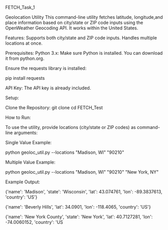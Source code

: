 FETCH_Task_1

Geolocation Utility
This command-line utility fetches latitude, longitude,and place information based on 
city/state or ZIP code inputs using the OpenWeather Geocoding API.
It works within the United States.

Features:
Supports both city/state and ZIP code inputs.
Handles multiple locations at once.

Prerequisites:
Python 3.x: Make sure Python is installed. You can download it from python.org.

Ensure the requests library is installed:

pip install requests


API Key: The API key is already included.

Setup:

Clone the Repository:
git clone <repository-url>
cd FETCH_Test

How to Run:

To use the utility, provide locations (city/state or ZIP codes) as command-line arguments:

Single Value Example:

python geoloc_util.py --locations "Madison, WI" "90210"

Multiple Value Example:

python geoloc_util.py --locations "Madison, WI" "90210" "New York, NY"

Example Output:

{'name': 'Madison', 'state': 'Wisconsin', 'lat': 43.074761, 'lon': -89.3837613, 'country': 'US'}

{'name': 'Beverly Hills', 'lat': 34.0901, 'lon': -118.4065, 'country': 'US'}

{'name': 'New York County', 'state': 'New York', 'lat': 40.7127281, 'lon': -74.0060152, 'country': 'US


